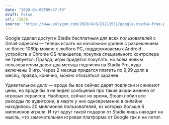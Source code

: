 ```yaml
---
date: "2020-04-09T09:47:59"
draft: False
url: /1036
source: "https://www.polygon.com/2020/4/8/21213551/google-stadia-free-pro-subscription"
---
```


Google сделал доступ к Stadia бесплатным для всех пользователей с Gmail-адресом — теперь играть на начальном уровне с разрешением не более 1080p можно с любого PC, поддерживаемых Android-устройств и Chrome OS планшетов, покупка специального контролера не требуется. Правда, игры придется покупать, но всем новым пользователям дарят два месяца подписки на Stadia Pro, куда включены 9 игр. Через 2 месяца придется платить по 9,99 долл в месяц, правда, конечно, можно отказаться заранее.

Удивительное дело — вроде бы все сейчас дарят подписки и снижают цены, но вроде бы я не видел сообщений про такие акции именно от игровых сервисов. Наоборот, сейчас их время, Steam побил все рекорды по аудитории, в марте у них одновременно в онлайне находилось 20 миллионов пользователей, из которых больше 6 миллионов играли. И тут вдруг такой подарок от Stadia лишь наводит на мысль, что замечательная игровая платформа от Google так и не летит.
